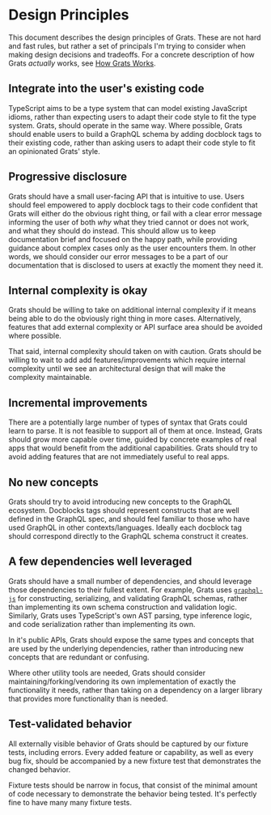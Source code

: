 # Design Principles

This document describes the design principles of Grats. These are not hard and fast rules, but rather a set of principals I'm trying to consider when making design decisions and tradeoffs. For a concrete description of how Grats _actually_ works, see [How Grats Works](./03-how-grats-works.md).

## Integrate into the user's existing code

TypeScript aims to be a type system that can model existing JavaScript idioms, rather than expecting users to adapt their code style to fit the type system. Grats, should operate in the same way. Where possible, Grats should enable users to build a GraphQL schema by adding docblock tags to their existing code, rather than asking users to adapt their code style to fit an opinionated Grats' style.

## Progressive disclosure

Grats should have a small user-facing API that is intuitive to use. Users should feel empowered to apply docblock tags to their code confident that Grats will either do the obvious right thing, or fail with a clear error message informing the user of both _why_ what they tried cannot or does not work, and what they should do instead. This should allow us to keep documentation brief and focused on the happy path, while providing guidance about complex cases only as the user encounters them. In other words, we should consider our error messages to be a part of our documentation that is disclosed to users at exactly the moment they need it.

## Internal complexity is okay

Grats should be willing to take on additional internal complexity if it means being able to do the obviously right thing in more cases. Alternatively, features that add external complexity or API surface area should be avoided where possible.

That said, internal complexity should taken on with caution. Grats should be willing to wait to add add features/improvements which require internal complexity until we see an architectural design that will make the complexity maintainable.

## Incremental improvements

There are a potentially large number of types of syntax that Grats could learn to parse. It is not feasible to support all of them at once. Instead, Grats should grow more capable over time, guided by concrete examples of real apps that would benefit from the additional capabilities. Grats should try to avoid adding features that are not immediately useful to real apps.

## No new concepts

Grats should try to avoid introducing new concepts to the GraphQL ecosystem. Docblocks tags should represent constructs that are well defined in the GraphQL spec, and should feel familiar to those who have used GraphQL in other contexts/languages. Ideally each docblock tag should correspond directly to the GraphQL schema construct it creates.

## A few dependencies well leveraged

Grats should have a small number of dependencies, and should leverage those dependencies to their fullest extent. For example, Grats uses [`graphql-js`](https://graphql.org/graphql-js/) for constructing, serializing, and validating GraphQL schemas, rather than implementing its own schema construction and validation logic. Similarly, Grats uses TypeScript's own AST parsing, type inference logic, and code serialization rather than implementing its own.

In it's public APIs, Grats should expose the same types and concepts that are used by the underlying dependencies, rather than introducing new concepts that are redundant or confusing.

Where other utility tools are needed, Grats should consider maintaining/forking/vendoring its own implementation of exactly the functionality it needs, rather than taking on a dependency on a larger library that provides more functionality than is needed.

## Test-validated behavior

All externally visible behavior of Grats should be captured by our fixture tests, including errors. Every added feature or capability, as well as every bug fix, should be accompanied by a new fixture test that demonstrates the changed behavior.

Fixture tests should be narrow in focus, that consist of the minimal amount of code necessary to demonstrate the behavior being tested. It's perfectly fine to have many many fixture tests.
